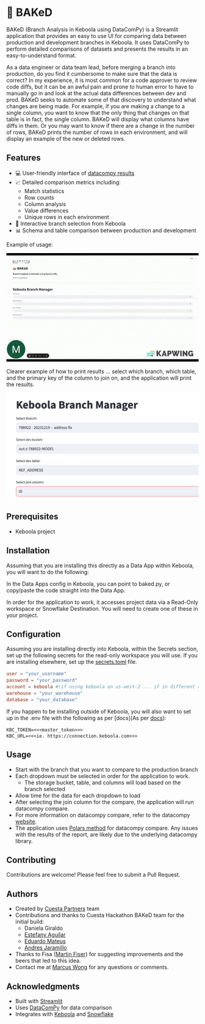 # 🥧 BAKeD 

BAKeD (Branch Analysis in Keboola using DataComPy) is a Streamlit application that provides an easy to use UI for comparing data between production and development branches in Keboola. It uses DataComPy to perform detailed comparisons of datasets and presents the results in an easy-to-understand format.

As a data engineer or data team lead, before merging a branch into production, do you find it cumbersome to make sure that the data is correct?  In my experience, it is most common for a code approver to review code diffs, but it can be an awful pain and prone to human error to have to manually go in and look at the actual data differences between dev and prod.  BAKeD seeks to automate some of that discovery to understand what changes are being made.  For example, if you are making a change to a single column, you want to know that the only thing that changes on that table is in fact, the single column.  BAKeD will display what columns have diffs in them.  Or you may want to know if there are a change in the number of rows, BAKeD prints the number of rows in each environment, and will display an example of the new or deleted rows.  

## Features

- 💻 User-friendly interface of [datacompy results](https://capitalone.github.io/datacompy/polars_usage.html#reports)
- 📈 Detailed comparison metrics including:
  - Match statistics
  - Row counts
  - Column analysis
  - Value differences
  - Unique rows in each environment
- 🔄 Interactive branch selection from Keboola
- 📊 Schema and table comparison between production and development

Example of usage:

![BAKeD UI Screenshot](assets/baked%20demo.gif)


Clearer example of how to print results ... select which branch, which table, and the primary key of the column to join on, and the application will print the results.

![BAKeD UI Screenshot](assets/baked%20config%20detail.png)

## Prerequisites

- Keboola project

## Installation

Assuming that you are installing this directly as a Data App within Keboola, you will want to do the following:

In the Data Apps config in Keboola, you can point to baked.py, or copy/paste the code straight into the Data App.

In order for the application to work, it accesses project data via a Read-Only workspace or Snowflake Destination.  You will need to create one of these in your project. 

## Configuration

Assuming you are installing directly into Keboola, within the Secrets section, set up the following secrets for the read-only workspace you will use.  If you are installing elsewhere, set up the [secrets.toml](https://docs.streamlit.io/develop/concepts/connections/secrets-management) file.

```toml
user = "your_username"
password = "your_password"
account = keboola #(if using keboola on us-west-2 ... if in different region, see https://docs.snowflake.com/en/user-guide/admin-account-identifier)
warehouse = "your_warehouse"
database = "your_database"
```

If you happen to be installing outside of Keboola, you will also want to set up in the .env file with the following as per [docs](As per [docs](https://help.keboola.com/components/data-apps/#access-storage-from-data-app)):
```
KBC_TOKEN=<<<master_token>>>
KBC_URL=<<<ie. https://connection.keboola.com>>>
```



## Usage

 - Start with the branch that you want to compare to the production branch
 - Each dropdown must be selected in order for the application to work. 
   - The storage bucket, table, and columns will load based on the branch selected
 - Allow time for the data for each dropdown to load
 - After selecting the join column for the compare, the application will run datacompy compare. 
 - For more information on datacompy compare, refer to the datacompy [website](https://capitalone.github.io/datacompy/).
- The application uses [Polars method](https://capitalone.github.io/datacompy/polars_usage.html) for datacompy compare. Any issues with the results of the report, are likely due to the underlying datacompy library. 

 
## Contributing

Contributions are welcome! Please feel free to submit a Pull Request.

## Authors

- Created by [Cuesta Partners](https://www.cuestapartners.com) team
- Contributions and thanks to Cuesta Hackathon BAKeD team for the initial build:
    - Daniela Giraldo
    - [Estefany Aguilar](https://www.linkedin.com/in/estefany-aguilar-herrera-120121191/)
    - [Eduardo Mateus](https://www.linkedin.com/in/eduardo-d%C3%ADaz-mateus-47a406143/)
    - [Andres Jaramillo](https://www.linkedin.com/in/afjo/)
- Thanks to Fisa ([Martin Fiser](https://www.linkedin.com/in/fisermartin/)) for suggesting improvements and the beers that led to this idea.
- Contact me at [Marcus Wong](https://www.linkedin.com/in/wongmarcus) for any questions or comments.

## Acknowledgments

- Built with [Streamlit](https://streamlit.io/)
- Uses [DataComPy](https://github.com/capitalone/cloud-custodian/tree/master/tools/c7n_datacompy) for data comparison
- Integrates with [Keboola](https://www.keboola.com/) and [Snowflake](https://www.snowflake.com/) 